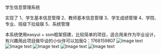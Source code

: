 学生信息管理系统

实现了
    1、学生基本信息管理
    2、教师基本信息管理
    3、学生成绩管理
    4、学院、专业、班级下拉级联
    5、系统管理
    
本系统使用easyui + ssm框架搭建，比较简单的项目，适合用来作为毕业设计，有兴趣用此项目做毕设的小伙伴可以加我Q：1768159807
![Image text](https://github.com/dwp1216/SIMS/blob/master/src/main/webapp/prtSc/1.png)
![Image text](https://github.com/dwp1216/SIMS/blob/master/src/main/webapp/prtSc/2.png)
![Image text](https://github.com/dwp1216/SIMS/blob/master/src/main/webapp/prtSc/3.png)
![Image text](https://github.com/dwp1216/SIMS/blob/master/src/main/webapp/prtSc/4.png)
![Image text](https://github.com/dwp1216/SIMS/blob/master/src/main/webapp/prtSc/5.png)
